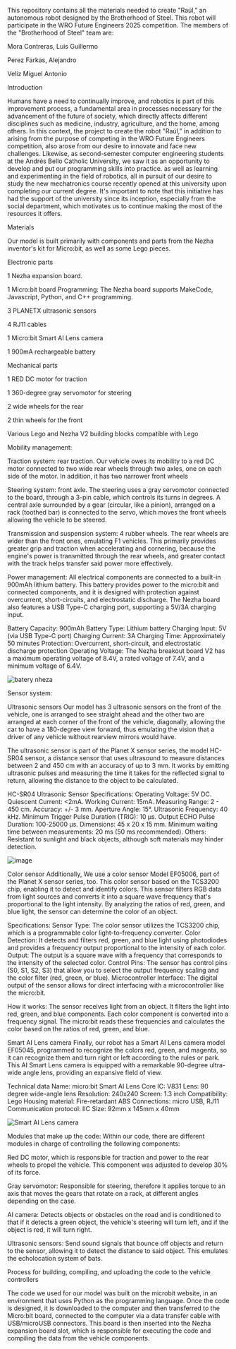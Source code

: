 This repository contains all the materials needed to create "Raúl," an autonomous robot designed by the Brotherhood of Steel. This robot will participate in the WRO Future Engineers 2025 competition. The members of the "Brotherhood of Steel" team are:

Mora Contreras, Luis Guillermo

Perez Farkas, Alejandro

Veliz Miguel Antonio 

Introduction

Humans have a need to continually improve, and robotics is part of this improvement process, a fundamental area in processes necessary for the advancement of the future of society, which directly affects different disciplines such as medicine, industry, agriculture, and the home, among others. In this context, the project to create the robot "Raúl," in addition to arising from the purpose of competing in the WRO Future Engineers competition, also arose from our desire to innovate and face new challenges. Likewise, as second-semester computer engineering students at the Andrés Bello Catholic University, we saw it as an opportunity to develop and put our programming skills into practice. as well as learning and experimenting in the field of robotics, all in pursuit of our desire to study the new mechatronics course recently opened at this university upon completing our current degree. It's important to note that this initiative has had the support of the university since its inception, especially from the social department, which motivates us to continue making the most of the resources it offers.

Materials 

Our model is built primarily with components and parts from the Nezha inventor's kit for Micro:bit, as well as some Lego pieces. 


Electronic parts

1 Nezha expansion board. 

1 Micro:bit board  Programming: The Nezha board supports MakeCode, Javascript, Python, and C++ programming.

3 PLANETX ultrasonic sensors 

4 RJ11 cables 

1 Micro:bit Smart AI Lens camera 

1 900mA rechargeable battery 


Mechanical parts

1 RED DC motor for traction 

1 360-degree gray servomotor for steering 

2 wide wheels for the rear 

2 thin wheels for the front 

Various Lego and Nezha V2 building blocks compatible with Lego 


Mobility management: 

Traction system: rear traction. 
Our vehicle owes its mobility to a red DC motor connected to two wide rear wheels through two axles, one on each side of the motor. In addition, it has two narrower front wheels 


Steering system: front axle. 
The steering uses a gray servomotor connected to the board, through a 3-pin cable, which controls its turns in degrees. A central axle surrounded by a gear (circular, like a pinion), arranged on a rack (toothed bar) is connected to the servo, which moves the front wheels allowing the vehicle to be steered. 


Transmission and suspension system: 4 rubber wheels. 
The rear wheels are wider than the front ones, emulating F1 vehicles. This primarily provides greater grip and traction when accelerating and cornering, because the engine's power is transmitted through the rear wheels, and greater contact with the track helps transfer said power more effectively. 


Power management: 
All electrical components are connected to a built-in 900mAh lithium battery. This battery provides power to the micro:bit and connected components, and it is designed with protection against overcurrent, short-circuits, and electrostatic discharge. The Nezha board also features a USB Type-C charging port, supporting a 5V/3A charging input. 

Battery Capacity: 900mAh
Battery Type: Lithium battery
Charging Input: 5V (via USB Type-C port)
Charging Current: 3A
Charging Time: Approximately 50 minutes
Protection: Overcurrent, short-circuit, and electrostatic discharge protection
Operating Voltage: The Nezha breakout board V2 has a maximum operating voltage of 8.4V, a rated voltage of 7.4V, and a minimum voltage of 6.4V.

![batery nheza](https://github.com/user-attachments/assets/8ea9b1cd-e281-46eb-8538-0eb31927bee5)



Sensor system: 


Ultrasonic sensors
Our model has 3 ultrasonic sensors on the front of the vehicle, one is arranged to see straight ahead and the other two are arranged at each corner of the front of the vehicle, diagonally, allowing the car to have a 180-degree view forward, thus emulating the vision that a driver of any vehicle without rearview mirrors would have. 

The ultrasonic sensor is part of the Planet X sensor series, the model HC-SR04 sensor, a distance sensor that uses ultrasound to measure distances between 2 and 450 cm with an accuracy of up to 3 mm. It works by emitting ultrasonic pulses and measuring the time it takes for the reflected signal to return, allowing the distance to the object to be calculated.

HC-SR04 Ultrasonic Sensor Specifications:
Operating Voltage: 5V DC.
Quiescent Current: <2mA.
Working Current: 15mA.
Measuring Range: 2 - 450 cm.
Accuracy: +/- 3 mm.
Aperture Angle: 15°.
Ultrasonic Frequency: 40 kHz.
Minimum Trigger Pulse Duration (TRIG): 10 μs.
Output ECHO Pulse Duration: 100-25000 μs.
Dimensions: 45 x 20 x 15 mm.
Minimum waiting time between measurements: 20 ms (50 ms recommended).
Others: Resistant to sunlight and black objects, although soft materials may hinder detection.

![image](https://github.com/user-attachments/assets/bd67bc18-7205-4451-b744-63509dfda577)




Color sensor
Additionally, We use a color sensor Model EF05006, part of the Planet X sensor series, too. This color sensor based on the TCS3200 chip, enabling it to detect and identify colors. This sensor filters RGB data from light sources and converts it into a square wave frequency that's proportional to the light intensity. By analyzing the ratios of red, green, and blue light, the sensor can determine the color of an object. 

Specifications:
Sensor Type: The color sensor utilizes the TCS3200 chip, which is a programmable color light-to-frequency converter. 
Color Detection: It detects and filters red, green, and blue light using photodiodes and provides a frequency output proportional to the intensity of each color. 
Output: The output is a square wave with a frequency that corresponds to the intensity of the selected color. 
Control Pins: The sensor has control pins (S0, S1, S2, S3) that allow you to select the output frequency scaling and the color filter (red, green, or blue). 
Microcontroller Interface: The digital output of the sensor allows for direct interfacing with a microcontroller like the micro:bit. 

How it works: 
The sensor receives light from an object.
It filters the light into red, green, and blue components.
Each color component is converted into a frequency signal.
The micro:bit reads these frequencies and calculates the color based on the ratios of red, green, and blue.



Smart AI Lens camera
Finally, our robot has a Smart AI Lens camera model EF05045, programmed to recognize the colors red, green, and magenta, so it can recognize them and turn right or left according to the rules or park. This AI Smart Lens camera is equipped with a remarkable 90-degree ultra-wide angle lens, providing an expansive field of view.

Technical data
Name: micro:bit Smart AI Lens
Core IC: V831
Lens: 90 degree wide-angle lens
Resolution: 240x240
Screen: 1.3 inch
Compatibility: Lego
Housing material: Fire-retardant ABS
Connections: micro USB, RJ11
Communication protocol: IIC
Size: 92mm x 145mm x 40mm

![Smart AI Lens camera](https://github.com/user-attachments/assets/0b243bd1-42a3-4a46-bd90-e18cd401f6dc)


Modules that make up the code: Within our code, there are different modules in charge of controlling the following components: 

Red DC motor, which is responsible for traction and power to the rear wheels to propel the vehicle. This component was adjusted to develop 30% of its force. 

Gray servomotor: Responsible for steering, therefore it applies torque to an axis that moves the gears that rotate on a rack, at different angles depending on the case. 

AI camera: Detects objects or obstacles on the road and is conditioned to that if it detects a green object, the vehicle's steering will turn left, and if the object is red, it will turn right. 

Ultrasonic sensors: Send sound signals that bounce off objects and return to the sensor, allowing it to detect the distance to said object. This emulates the echolocation system of bats.


Process for building, compiling, and uploading the code to the vehicle controllers

The code we used for our model was built on the microbit website, in an environment that uses Python as the programming language. Once the code is designed, it is downloaded to the computer and then transferred to the Micro:bit board, connected to the computer via a data transfer cable with USB/microUSB connectors. This board is then inserted into the Nezha expansion board slot, which is responsible for executing the code and compiling the data from the vehicle components.
